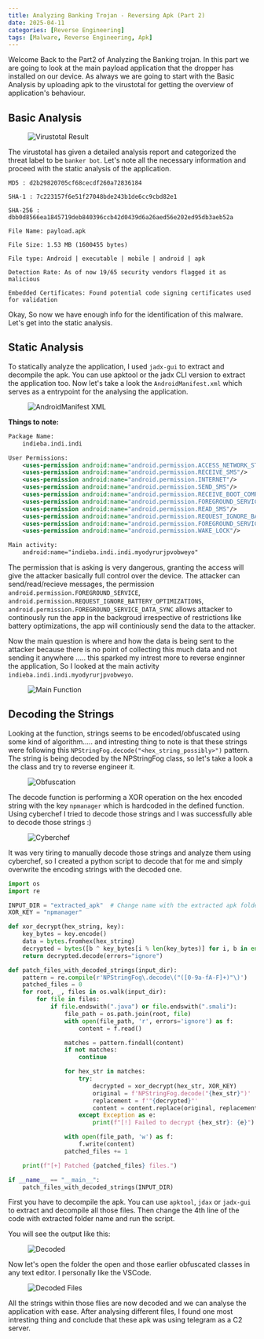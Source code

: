 ```yaml
---
title: Analyzing Banking Trojan - Reversing Apk (Part 2)
date: 2025-04-11
categories: [Reverse Engineering]
tags: [Malware, Reverse Engineering, Apk]
---
```


Welcome Back to the Part2 of Analyzing the Banking trojan. In this part we are going to look at the main payload application that the dropper has installed on our device. As always we are going to start with the Basic Analysis by uploading apk to the virustotal for getting the overview of application's behaviour.

## Basic Analysis

<figure><img src="/assets/Malware/Banking-Trojan/Virustotal_payload.png" alt="Virustotal Result"></figure>

The virustotal has given a detailed analysis report and categorized the threat label to be `banker bot`. Let's note all the necessary information and proceed with the static analysis of the application. 

```
MD5 : d2b29820705cf68cecdf260a72836184
 
SHA-1 : 7c223157f6e51f27048bde243b1de6cc9cbd82e1

SHA-256 : dbb0d8566ea1845719deb840396ccb42d0439d6a26aed56e202ed95db3aeb52a

File Name: payload.apk

File Size: 1.53 MB (1600455 bytes)

File type: Android | executable | mobile | android | apk

Detection Rate: As of now 19/65 security vendors flagged it as malicious

Embedded Certificates: Found potential code signing certificates used for validation
```

Okay, So now we have enough info for the identification of this malware. Let's get into the static analysis.

## Static Analysis

To statically analyze the application, I used `jadx-gui` to extract and decompile the apk. You can use apktool or the jadx CLI version to extract the application too. Now let's take a look the `AndroidManifest.xml` which serves as a entrypoint for the analysing the application.

<figure><img src="/assets/Malware/Banking-Trojan/AndroidManifestXml2.png" alt="AndroidManifest XML"></figure>

<strong>Things to note:</strong>

```xml
Package Name:
    indieba.indi.indi

User Permissions: 
    <uses-permission android:name="android.permission.ACCESS_NETWORK_STATE"/>
    <uses-permission android:name="android.permission.RECEIVE_SMS"/>
    <uses-permission android:name="android.permission.INTERNET"/>
    <uses-permission android:name="android.permission.SEND_SMS"/>
    <uses-permission android:name="android.permission.RECEIVE_BOOT_COMPLETED"/>
    <uses-permission android:name="android.permission.FOREGROUND_SERVICE"/>
    <uses-permission android:name="android.permission.READ_SMS"/>
    <uses-permission android:name="android.permission.REQUEST_IGNORE_BATTERY_OPTIMIZATIONS"/>
    <uses-permission android:name="android.permission.FOREGROUND_SERVICE_DATA_SYNC"/>
    <uses-permission android:name="android.permission.WAKE_LOCK"/>

Main activity:
    android:name="indieba.indi.indi.myodyrurjpvobweyo"
```

The permission that is asking is very dangerous, granting the access will give the attacker basically full control over the device. The attacker can send/read/recieve messages, the permission `android.permission.FOREGROUND_SERVICE`, `android.permission.REQUEST_IGNORE_BATTERY_OPTIMIZATIONS`, `android.permission.FOREGROUND_SERVICE_DATA_SYNC` allows attacker to continously run the app in the backgroud irrespective of restrictions like battery optimizations, the app will continiously send the data to the attacker.

Now the main question is where and how the data is being sent to the attacker because there is no point of collecting this much data and not sending it anywhere ..... this sparked my intrest more to reverse enginner the application, So I looked at the main activity `indieba.indi.indi.myodyrurjpvobweyo`.

<figure><img src="/assets/Malware/Banking-Trojan/Malware_main.png" alt="Main Function"></figure>

## Decoding the Strings

Looking at the function, strings seems to be encoded/obfuscated using some kind of algorithm..... and intresting thing to note is that these strings were following this `NPStringFog.decode("<hex_string_possibly>")` pattern. The string is being decoded by the NPStringFog class, so let's take a look a the class and try to reverse engineer it. 

<figure><img src="/assets/Malware/Banking-Trojan/Obfuscate.png" alt="Obfuscation"></figure>

The decode function is performing a XOR operation on the hex encoded string with the key `npmanager` which is hardcoded in the defined function. Using cyberchef I tried to decode those strings and I was successfully able to decode those strings :) 

<figure><img src="/assets/Malware/Banking-Trojan/Cyberchef.png" alt="Cyberchef"></figure>

It was very tiring to manually decode those strings and analyze them using cyberchef, so I created a python script to decode that for me and simply overwrite the encoding strings with the decoded one. 

```python
import os
import re

INPUT_DIR = "extracted_apk"  # Change name with the extracted apk folder name
XOR_KEY = "npmanager"

def xor_decrypt(hex_string, key):
    key_bytes = key.encode()
    data = bytes.fromhex(hex_string)
    decrypted = bytes([b ^ key_bytes[i % len(key_bytes)] for i, b in enumerate(data)])
    return decrypted.decode(errors="ignore")

def patch_files_with_decoded_strings(input_dir):
    pattern = re.compile(r'NPStringFog\.decode\("([0-9a-fA-F]+)"\)')
    patched_files = 0
    for root, _, files in os.walk(input_dir):
        for file in files:
            if file.endswith(".java") or file.endswith(".smali"):
                file_path = os.path.join(root, file)
                with open(file_path, 'r', errors='ignore') as f:
                    content = f.read()

                matches = pattern.findall(content)
                if not matches:
                    continue

                for hex_str in matches:
                    try:
                        decrypted = xor_decrypt(hex_str, XOR_KEY)
                        original = f'NPStringFog.decode("{hex_str}")'
                        replacement = f'"{decrypted}"'
                        content = content.replace(original, replacement)
                    except Exception as e:
                        print(f"[!] Failed to decrypt {hex_str}: {e}")

                with open(file_path, 'w') as f:
                    f.write(content)
                patched_files += 1

    print(f"[+] Patched {patched_files} files.")

if __name__ == "__main__":
    patch_files_with_decoded_strings(INPUT_DIR)

```

First you have to decompile the apk. You can use `apktool`, `jdax` or `jadx-gui` to extract and decompile all those files. Then change the 4th line of the code with extracted folder name and run the script.

You will see the output like this: 

<figure><img src="/assets/Malware/Banking-Trojan/decode.png" alt="Decoded"></figure>

Now let's open the folder the open and those earlier obfuscated classes in any text editor. I personally like the VSCode. 

<figure><img src="/assets/Malware/Banking-Trojan/Decoded_files.png" alt="Decoded Files"></figure>

All the strings within those flies are now decoded and we can analyse the application with ease. After analysing different files, I found one most intresting thing and conclude that these apk was using telegram as a C2 server. 